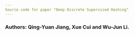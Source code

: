 ```yaml
---
Source code for paper "Deep Discrete Supervised Hashing"
---
```

### Authors: Qing-Yuan Jiang, Xue Cui and Wu-Jun Li.

